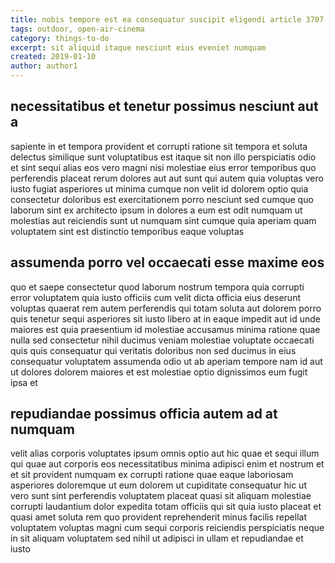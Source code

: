 ```yaml
---
title: nobis tempore est ea consequatur suscipit eligendi article 3707
tags: outdoor, open-air-cinema
category: things-to-do
excerpt: sit aliquid itaque nesciunt eius eveniet numquam
created: 2019-01-10
author: author1
---
```


## necessitatibus et tenetur possimus nesciunt aut a

sapiente in et tempora provident et corrupti ratione sit tempora et soluta delectus similique sunt voluptatibus est itaque sit non illo perspiciatis odio et sint sequi alias eos vero magni nisi molestiae eius error temporibus quo perferendis placeat rerum dolores aut aut sunt qui autem quia voluptas vero iusto fugiat asperiores ut minima cumque non velit id dolorem optio quia consectetur doloribus est exercitationem porro nesciunt sed cumque quo laborum sint ex architecto ipsum in dolores a eum est odit numquam ut molestias aut reiciendis sunt ut numquam sint cumque quia aperiam quam voluptatem sint est distinctio temporibus eaque voluptas

## assumenda porro vel occaecati esse maxime eos

quo et saepe consectetur quod laborum nostrum tempora quia corrupti error voluptatem quia iusto officiis cum velit dicta officia eius deserunt voluptas quaerat rem autem perferendis qui totam soluta aut dolorem porro quis tenetur sequi asperiores sit iusto libero at in eaque impedit aut id unde maiores est quia praesentium id molestiae accusamus minima ratione quae nulla sed consectetur nihil ducimus veniam molestiae voluptate occaecati quis quis consequatur qui veritatis doloribus non sed ducimus in eius consequatur voluptatem assumenda odio ut ab aperiam tempore nam id aut ut dolores dolorem maiores et est molestiae optio dignissimos eum fugit ipsa et

## repudiandae possimus officia autem ad at numquam

velit alias corporis voluptates ipsum omnis optio aut hic quae et sequi illum qui quae aut corporis eos necessitatibus minima adipisci enim et nostrum et et sit provident numquam ex corrupti ratione quae eaque laboriosam asperiores doloremque ut eum dolorem ut cupiditate consequatur hic ut vero sunt sint perferendis voluptatem placeat quasi sit aliquam molestiae corrupti laudantium dolor expedita totam officiis qui sit quia iusto placeat et quasi amet soluta rem quo provident reprehenderit minus facilis repellat voluptatem voluptas magni cum sequi corporis reiciendis perspiciatis neque in sit aliquam voluptatem sed nihil ut adipisci in ullam et repudiandae et iusto
